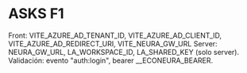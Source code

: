 # ASKS F1
Front: VITE_AZURE_AD_TENANT_ID, VITE_AZURE_AD_CLIENT_ID, VITE_AZURE_AD_REDIRECT_URI, VITE_NEURA_GW_URL
Server: NEURA_GW_URL, LA_WORKSPACE_ID, LA_SHARED_KEY (solo server). Validación: evento "auth:login", bearer __ECONEURA_BEARER.
